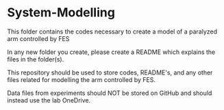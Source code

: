 # System-Modelling
This folder contains the codes necessary to create a model of a paralyzed arm controlled by FES

In any new folder you create, please create a README which explains the files in the folder(s).

This repository should be used to store codes, README's, and any other files related for modelling the arm controlled by FES. 

Data files from experiments should NOT be stored on GitHub and should instead use the lab OneDrive.



